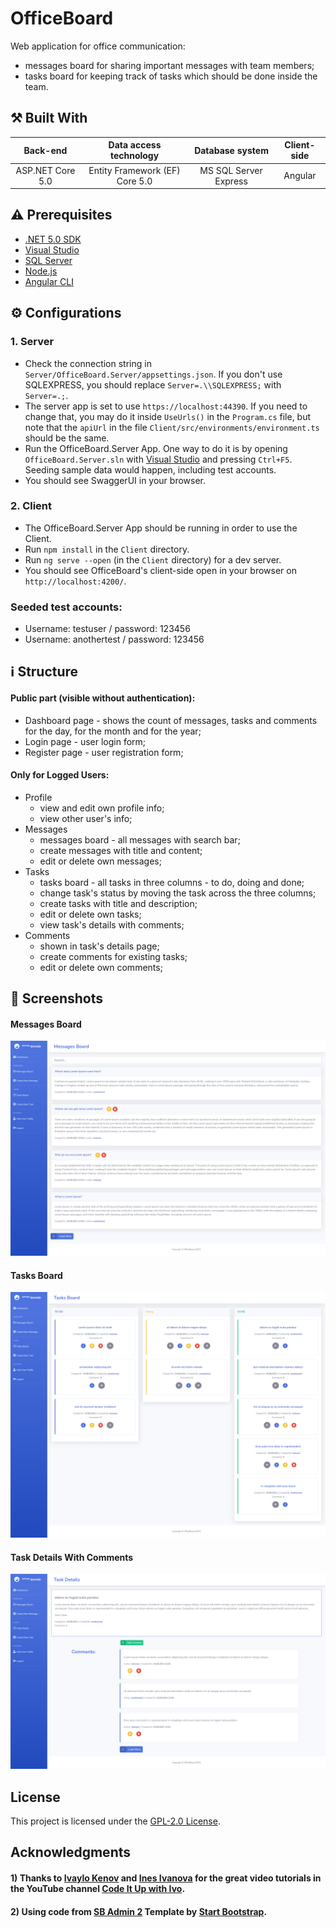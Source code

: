 # OfficeBoard

Web application for office communication: 
- messages board for sharing important messages with team members; 
- tasks board for keeping track of tasks which should be done inside the team.

## :hammer_and_pick: Built With

| Back-end  | Data access technology | Database system  | Client-side |
| :---: | :---: | :---: | :---: |
| ASP.NET Core 5.0  | Entity Framework (EF) Core 5.0  | MS SQL Server Express  | Angular  |

## :warning: Prerequisites
- [.NET 5.0 SDK](https://dotnet.microsoft.com/download/visual-studio-sdks)
- [Visual Studio](https://visualstudio.microsoft.com/vs/)
- [SQL Server](https://www.microsoft.com/en-us/sql-server/sql-server-downloads)
- [Node.js](https://nodejs.org/en/)
- [Angular CLI](https://angular.io/cli)

## :gear: Configurations

### 1. Server
- Check the connection string in `Server/OfficeBoard.Server/appsettings.json`. If you don't use SQLEXPRESS, you should replace `Server=.\\SQLEXPRESS;` with `Server=.;`.
- The server app is set to use `https://localhost:44390`. If you need to change that, you may do it inside `UseUrls()` in the `Program.cs` file, but note that the `apiUrl` in the file `Client/src/environments/environment.ts` should be the same.
- Run the OfficeBoard.Server App. One way to do it is by opening `OfficeBoard.Server.sln` with [Visual Studio](https://visualstudio.microsoft.com/vs/) and pressing `Ctrl+F5`. Seeding sample data would happen, including test accounts.
- You should see SwaggerUI in your browser. 

### 2. Client  
- The OfficeBoard.Server App should be running in order to use the Client.
- Run `npm install` in the `Client` directory.
- Run `ng serve --open` (in the `Client` directory) for a dev server. 
- You should see OfficeBoard's client-side open in your browser on `http://localhost:4200/`.

### Seeded test accounts:
  - Username: testuser / password: 123456
  - Username: anothertest / password: 123456

## :information_source: Structure
#### Public part (visible without authentication): 
- Dashboard page - shows the count of messages, tasks and comments for the day, for the month and for the year;  
- Login page - user login form;
- Register page - user registration form;  
#### Only for Logged Users:
- Profile
  - view and edit own profile info;
  - view other user's info;
- Messages
  - messages board - all messages with search bar;
  - create messages with title and content;
  - edit or delete own messages;
- Tasks
  - tasks board - all tasks in three columns - to do, doing and done;
  - change task's status by moving the task across the three columns;
  - create tasks with title and description; 
  - edit or delete own tasks;
  - view task's details with comments;
- Comments
  - shown in task's details page; 
  - create comments for existing tasks;
  - edit or delete own comments;

## :eyes: Screenshots
#### Messages Board
![OfficeBoard-MessagesBoard-Screenshot](https://raw.githubusercontent.com/marinakolova/OfficeBoard/main/screenshots/screenshot-messages-board.png)
#### Tasks Board
![OfficeBoard-TasksBoard-Screenshot](https://raw.githubusercontent.com/marinakolova/OfficeBoard/main/screenshots/screenshot-tasks-board.png)
#### Task Details With Comments
![OfficeBoard-TaskDetailsWithComments-Screenshot](https://raw.githubusercontent.com/marinakolova/OfficeBoard/main/screenshots/screenshot-task-details-with-comments-2.png)

## License

This project is licensed under the [GPL-2.0 License](LICENSE).

## Acknowledgments

#### 1) Thanks to [Ivaylo Kenov](https://github.com/ivaylokenov) and [Ines Ivanova](https://github.com/InesIvanova) for the great video tutorials in the YouTube channel [Code It Up with Ivo](https://www.youtube.com/channel/UCP5Ons7fK3yKhX6lhc9XcfQ).

#### 2) Using code from [SB Admin 2](https://github.com/startbootstrap/startbootstrap-sb-admin-2) Template by [Start Bootstrap](https://github.com/StartBootstrap).
